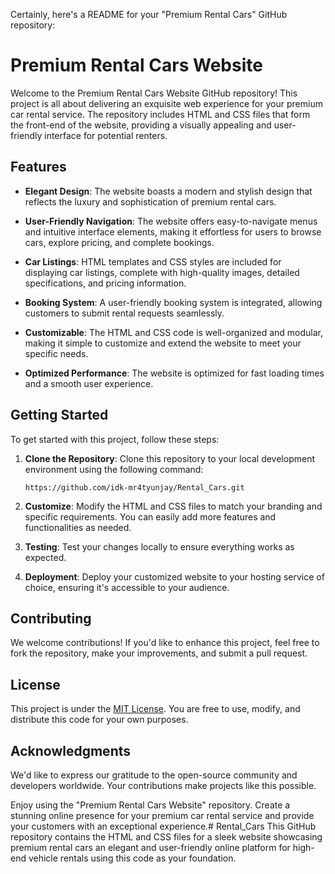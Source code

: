 Certainly, here's a README for your "Premium Rental Cars" GitHub repository:

# Premium Rental Cars Website

Welcome to the Premium Rental Cars Website GitHub repository! This project is all about delivering an exquisite web experience for your premium car rental service. The repository includes HTML and CSS files that form the front-end of the website, providing a visually appealing and user-friendly interface for potential renters.

## Features

- **Elegant Design**: The website boasts a modern and stylish design that reflects the luxury and sophistication of premium rental cars.

- **User-Friendly Navigation**: The website offers easy-to-navigate menus and intuitive interface elements, making it effortless for users to browse cars, explore pricing, and complete bookings.

- **Car Listings**: HTML templates and CSS styles are included for displaying car listings, complete with high-quality images, detailed specifications, and pricing information.

- **Booking System**: A user-friendly booking system is integrated, allowing customers to submit rental requests seamlessly.

- **Customizable**: The HTML and CSS code is well-organized and modular, making it simple to customize and extend the website to meet your specific needs.

- **Optimized Performance**: The website is optimized for fast loading times and a smooth user experience.

## Getting Started

To get started with this project, follow these steps:

1. **Clone the Repository**: Clone this repository to your local development environment using the following command:

    ```
    https://github.com/idk-mr4tyunjay/Rental_Cars.git
    ```

2. **Customize**: Modify the HTML and CSS files to match your branding and specific requirements. You can easily add more features and functionalities as needed.

3. **Testing**: Test your changes locally to ensure everything works as expected.

4. **Deployment**: Deploy your customized website to your hosting service of choice, ensuring it's accessible to your audience.

## Contributing

We welcome contributions! If you'd like to enhance this project, feel free to fork the repository, make your improvements, and submit a pull request.

## License

This project is under the [MIT License](LICENSE). You are free to use, modify, and distribute this code for your own purposes.

## Acknowledgments

We'd like to express our gratitude to the open-source community and developers worldwide. Your contributions make projects like this possible.

Enjoy using the "Premium Rental Cars Website" repository. Create a stunning online presence for your premium car rental service and provide your customers with an exceptional experience.# Rental_Cars
This GitHub repository contains the HTML and CSS files for a sleek website showcasing premium rental cars an elegant and user-friendly online platform for high-end vehicle rentals using this code as your foundation.

